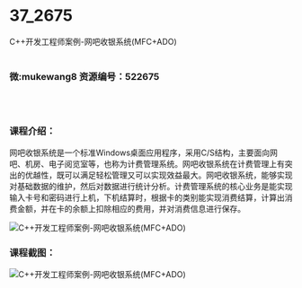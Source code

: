 # 37_2675
C++开发工程师案例-网吧收银系统(MFC+ADO)
<br/></br>
<h3>微:mukewang8 资源编号：522675</h3>
<br/></br>
<h3>课程介绍：</h3>
<div class="para">
<p>网吧收银系统是一个标准Windows桌面应用程序，采用<a title="查看与 C 相关的文章" target="_blank">C</a>/S结构，主要面向网吧、机房、电子阅览室等，也称为计费管理系统。网吧收银系统在计费管理上有突出的优越性，既可以满足轻松管理又可以实现效益最大。网吧收银系统，能够实现对基础数据的维护，然后对数据进行统计分析。计费管理系统的核心业务是能实现输入卡号和密码进行上机，下机结算时，根据卡的类别能实现消费结算，计算出消费金额，并在卡的余额上扣除相应的费用，并对消费信息进行保存。</p>
<p><span class="title-main"><img src="https://www.ko996.com/wp-content/uploads/img/2018/05/2-69-300x134.png" alt="C++开发工程师案例-网吧收银系统(MFC+ADO)"></span></p>
</div>
<div class="info-desc">
<h3>课程截图：</h3>
<p><img src="https://www.ko996.com/wp-content/uploads/img/2018/05/3-73.png" alt="C++开发工程师案例-网吧收银系统(MFC+ADO)"></p>


			
</div>
